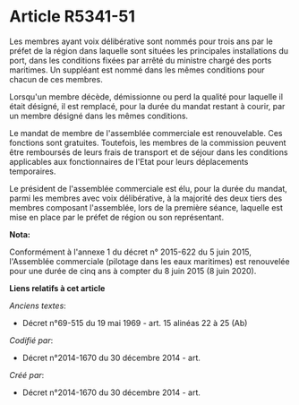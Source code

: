 # Article R5341-51

Les membres ayant voix délibérative sont nommés pour trois ans par le préfet de la région dans laquelle sont situées les
principales installations du port, dans les conditions fixées par arrêté du ministre chargé des ports maritimes. Un suppléant
est nommé dans les mêmes conditions pour chacun de ces membres.

Lorsqu'un membre décède, démissionne ou perd la qualité pour laquelle il était désigné, il est remplacé, pour la durée du
mandat restant à courir, par un membre désigné dans les mêmes conditions.

Le mandat de membre de l'assemblée commerciale est renouvelable. Ces fonctions sont gratuites. Toutefois, les membres de la
commission peuvent être remboursés de leurs frais de transport et de séjour dans les conditions applicables aux
fonctionnaires de l'Etat pour leurs déplacements temporaires.

Le président de l'assemblée commerciale est élu, pour la durée du mandat, parmi les membres avec voix délibérative, à la
majorité des deux tiers des membres composant l'assemblée, lors de la première séance, laquelle est mise en place par le
préfet de région ou son représentant.

**Nota:**

Conformément à l'annexe 1 du décret n° 2015-622 du 5 juin 2015, l'Assemblée commerciale (pilotage dans les eaux maritimes)
est renouvelée pour une durée de cinq ans à compter du 8 juin 2015 (8 juin 2020).

**Liens relatifs à cet article**

_Anciens textes_:

  - Décret n°69-515 du 19 mai 1969 - art. 15 alinéas 22 à 25 (Ab)

_Codifié par_:

  - Décret n°2014-1670 du 30 décembre 2014 - art.

_Créé par_:

  - Décret n°2014-1670 du 30 décembre 2014 - art.

